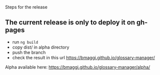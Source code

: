 Steps for the release

## The current release is only to deploy it on gh-pages

- run ```ng build ```
- copy dist/ in alpha directory
- push the branch 
- check the result in this url https://bmaggi.github.io/glossary-manager/


Alpha available here: https://bmaggi.github.io/glossary-manager/alpha/
